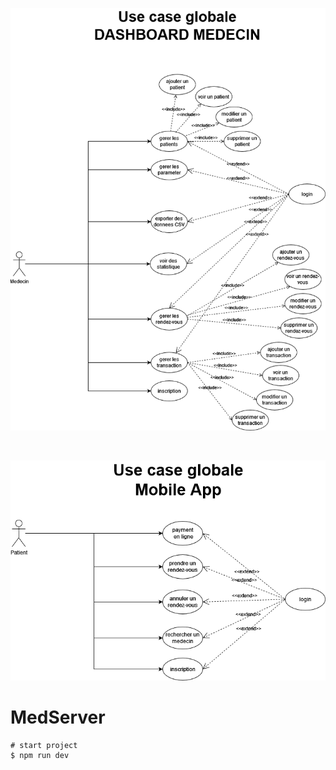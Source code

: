 <p align="center"><img src="./resources/png/useCaseGlobaleProjectMedDashboard.png"></p>
<br>
<p align="center"><img src="./resources/png/useCaseGlobaleProjectMedMobileApp.png"></p>

# MedServer
```
# start project
$ npm run dev
```
